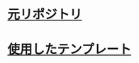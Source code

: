 # [元リポジトリ](https://github.com/LuMariGames/TJAP_3DS)

# [使用したテンプレート](https://github.com/TricksterGuy/3ds-template)